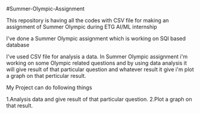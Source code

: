 #Summer-Olympic-Assignment

This repository is having all the codes with CSV file for making an assignment of Summer Olympic during ETG AI/ML internship

I've done a Summer Olympic assignment which is working on SQl based database

I've used CSV file for analysis a data. 
In Summer Olympic assignment i'm working on some Olympic related questions and by using data analysis it will give result of that particular question and whatever result it give i'm plot a graph on that perticular result.

My Project can do following things

1.Analysis data and give result of that particular question.
2.Plot a graph on that result. 
